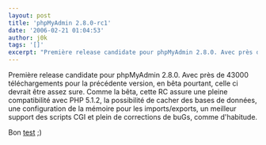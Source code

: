 ```yaml
---
layout: post
title: 'phpMyAdmin 2.8.0-rc1'
date: '2006-02-21 01:04:53'
author: j0k
tags: '[]'
excerpt: "Première release candidate pour phpMyAdmin 2.8.0. Avec près de 43000 téléchargements pour la précédente version, en bêta pourtant, celle ci devrait être assez sure.     \nComme la bêta, cette RC assure une pleine compatibilité avec PHP 5.1.2, la possibilité de cacher des bases de données, une configuration de la mémoire pour les imports/exports, un meilleur      …"
---
```


Première release candidate pour phpMyAdmin 2.8.0. Avec près de 43000 téléchargements pour la précédente version, en bêta pourtant, celle ci devrait être assez sure.
Comme la bêta, cette RC assure une pleine compatibilité avec PHP 5.1.2, la possibilité de cacher des bases de données, une configuration de la mémoire pour les imports/exports, un meilleur support des scripts CGI et plein de corrections de buGs, comme d'habitude.

Bon [test](http://www.phpmyadmin.net/home_page/downloads.php#2.8.0-rc1) ;)
